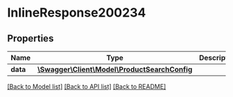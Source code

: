 # InlineResponse200234

## Properties
Name | Type | Description | Notes
------------ | ------------- | ------------- | -------------
**data** | [**\Swagger\Client\Model\ProductSearchConfig**](ProductSearchConfig.md) |  | [optional] 

[[Back to Model list]](../../README.md#documentation-for-models) [[Back to API list]](../../README.md#documentation-for-api-endpoints) [[Back to README]](../../README.md)

